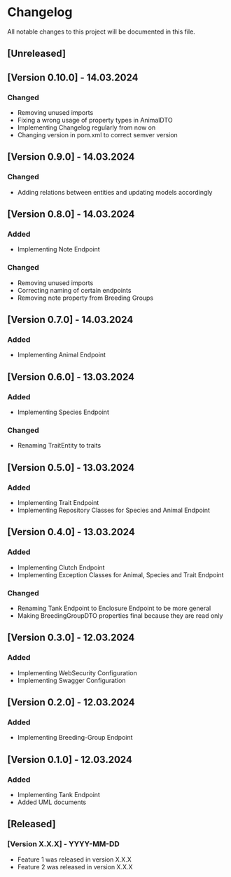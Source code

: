 # Changelog

All notable changes to this project will be documented in this file.

## [Unreleased]

## [Version 0.10.0] - 14.03.2024
### Changed
- Removing unused imports
- Fixing a wrong usage of property types in AnimalDTO
- Implementing Changelog regularly from now on
- Changing version in pom.xml to correct semver version

## [Version 0.9.0] - 14.03.2024
### Changed
- Adding relations between entities and updating models accordingly

## [Version 0.8.0] - 14.03.2024
### Added
- Implementing Note Endpoint

### Changed
- Removing unused imports
- Correcting naming of certain endpoints
- Removing note property from Breeding Groups

## [Version 0.7.0] - 14.03.2024
### Added
- Implementing Animal Endpoint

## [Version 0.6.0] - 13.03.2024
### Added
- Implementing Species Endpoint

### Changed
- Renaming TraitEntity to traits

## [Version 0.5.0] - 13.03.2024
### Added
- Implementing Trait Endpoint
- Implementing Repository Classes for Species and Animal Endpoint

## [Version 0.4.0] - 13.03.2024
### Added
- Implementing Clutch Endpoint
- Implementing Exception Classes for Animal, Species and Trait Endpoint

### Changed
- Renaming Tank Endpoint to Enclosure Endpoint to be more general
- Making BreedingGroupDTO properties final because they are read only

## [Version 0.3.0] - 12.03.2024
### Added
- Implementing WebSecurity Configuration
- Implementing Swagger Configuration

## [Version 0.2.0] - 12.03.2024
### Added
- Implementing Breeding-Group Endpoint

## [Version 0.1.0] - 12.03.2024
### Added
- Implementing Tank Endpoint
- Added UML documents

## [Released]
### [Version X.X.X] - YYYY-MM-DD
- Feature 1 was released in version X.X.X
- Feature 2 was released in version X.X.X
